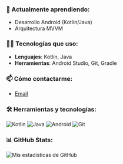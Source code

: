 ### 🌱 Actualmente aprendiendo:
- Desarrollo Android (Kotlin/Java)
- Arquitectura MVVM

### 👨‍💻 Tecnologías que uso:
- **Lenguajes**: Kotlin, Java
- **Herramientas**: Android Studio, Git, Gradle

 ### 📫 Cómo contactarme: 
- [Email](mailto:depablocorreal@gmail.com)

### 🛠️ Herramientas y tecnologías:
![Kotlin](https://img.shields.io/badge/-Kotlin-05122A?style=flat&logo=kotlin) 
![Java](https://img.shields.io/badge/-Java-05122A?style=flat&logo=java) 
![Android](https://img.shields.io/badge/-Android-05122A?style=flat&logo=android)
![Git](https://img.shields.io/badge/-Git-05122A?style=flat&logo=git)

### 📊 GitHub Stats:
![Mis estadísticas de GitHub](https://github-readme-stats.vercel.app/api?username=AlejandrodePablo&show_icons=true&theme=radical)

